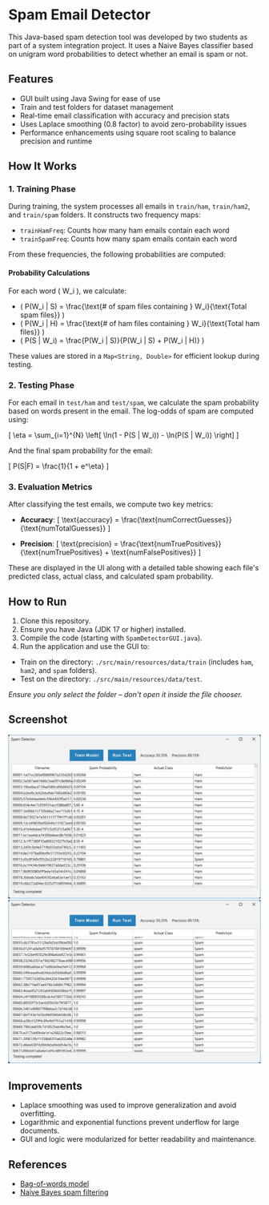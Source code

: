 # Spam Email Detector 

This Java-based spam detection tool was developed by two students as part of a system integration project. It uses a Naive Bayes classifier based on unigram word probabilities to detect whether an email is spam or not.

## Features

- GUI built using Java Swing for ease of use
- Train and test folders for dataset management
- Real-time email classification with accuracy and precision stats
- Uses Laplace smoothing (0.8 factor) to avoid zero-probability issues
- Performance enhancements using square root scaling to balance precision and runtime

## How It Works

### 1. Training Phase

During training, the system processes all emails in `train/ham`, `train/ham2`, and `train/spam` folders. It constructs two frequency maps:

- `trainHamFreq`: Counts how many ham emails contain each word
- `trainSpamFreq`: Counts how many spam emails contain each word

From these frequencies, the following probabilities are computed:

#### Probability Calculations

For each word \( W_i \), we calculate:

- \( P(W_i | S) = \frac{\text{# of spam files containing } W_i}{\text{Total spam files}} \)
- \( P(W_i | H) = \frac{\text{# of ham files containing } W_i}{\text{Total ham files}} \)
- \( P(S | W_i) = \frac{P(W_i | S)}{P(W_i | S) + P(W_i | H)} \)

These values are stored in a `Map<String, Double>` for efficient lookup during testing.

### 2. Testing Phase

For each email in `test/ham` and `test/spam`, we calculate the spam probability based on words present in the email. The log-odds of spam are computed using:

\[
\eta = \sum_{i=1}^{N} \left[ \ln(1 - P(S | W_i)) - \ln(P(S | W_i)) \right]
\]

And the final spam probability for the email:

\[
P(S|F) = \frac{1}{1 + e^\eta}
\]

### 3. Evaluation Metrics

After classifying the test emails, we compute two key metrics:

- **Accuracy**:
  \[
  \text{accuracy} = \frac{\text{numCorrectGuesses}}{\text{numTotalGuesses}}
  \]

- **Precision**:
  \[
  \text{precision} = \frac{\text{numTruePositives}}{\text{numTruePositives} + \text{numFalsePositives}}
  \]

These are displayed in the UI along with a detailed table showing each file's predicted class, actual class, and calculated spam probability.

## How to Run

1. Clone this repository.
2. Ensure you have Java (JDK 17 or higher) installed.
3. Compile the code (starting with `SpamDetectorGUI.java`).
4. Run the application and use the GUI to:
  - Train on the directory: `./src/main/resources/data/train` (includes `ham`, `ham2`, and `spam` folders).
  - Test on the directory: `./src/main/resources/data/test`.

*Ensure you only select the folder – don't open it inside the file chooser.*

## Screenshot

<div align="center">
  <img src="hamOutput.png" alt="Ham Output Example">
  <img src="spamOutput.png" alt="Spam Output Example">
</div>

## Improvements

- Laplace smoothing was used to improve generalization and avoid overfitting.
- Logarithmic and exponential functions prevent underflow for large documents.
- GUI and logic were modularized for better readability and maintenance.

## References

- [Bag-of-words model](https://en.wikipedia.org/wiki/Bag-of-words_model)
- [Naive Bayes spam filtering](https://en.wikipedia.org/wiki/Naive_Bayes_spam_filtering)
